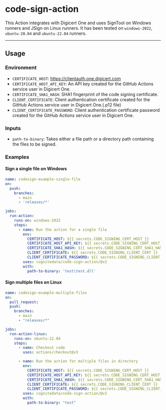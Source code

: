# code-sign-action

This Action integrates with Digicert One and uses SignTool on Windows runners and JSign on Linux runners. It has been tested on `windows-2022`, `ubuntu-20.04` and `ubuntu-22.04` runners.

------------

## Usage

### Environment

- `CERTIFICATE_HOST`: https://clientauth.one.digicert.com
- `CERTIFICATE_HOST_API_KEY`: An API key created for the GitHub Actions service user in Digicert One.
- `CERTIFICATE_SHA1_HASH`: SHA1 fingerprint of the code signing certificate.
- `CLIENT_CERTIFICATE`: Client authentication certificate created for the GitHub Actions service user in Digicert One.(.p12 file)
- `CLIENT_CERTIFICATE_PASSWORD`: Client authentication certificate password created for the GitHub Actions service user in Digicert One.

### Inputs

- `path-to-binary`: Takes either a file path or a directory path containing the files to be signed.

### Examples

#### Sign a single file on Windows

```yaml
name: codesign-example-single-file
on:
  push:
    branches:
      - main
      - 'releases/*'

jobs:
  run-action:
    runs-on: windows-2022
    steps:
      - name: Run the action for a single file
        env:
          CERTIFICATE_HOST: ${{ secrets.CODE_SIGNING_CERT_HOST }}
          CERTIFICATE_HOST_API_KEY: ${{ secrets.CODE_SIGNING_CERT_HOST_API_KEY }}
          CERTIFICATE_SHA1_HASH: ${{ secrets.CODE_SIGNING_CERT_SHA1_HASH }}
          CLIENT_CERTIFICATE: ${{ secrets.CODE_SIGNING_CLIENT_CERT }}
          CLIENT_CERTIFICATE_PASSWORD: ${{ secrets.CODE_SIGNING_CLIENT_CERT_PASSWORD }}
        uses: cognitedata/code-sign-action/@v2
        with:
          path-to-binary: 'test\test.dll'
```

#### Sign multiple files on Linux

```yaml
name: codesign-example-multiple-files
on:
  pull_request:
  push:
    branches:
      - main
      - "releases/*"

jobs:
  run-action-linux:
    runs-on: ubuntu-22.04
    steps:
      - name: Checkout code
        uses: actions/checkout@v3

      - name: Run the action for multiple files in directory
        env:
          CERTIFICATE_HOST: ${{ secrets.CODE_SIGNING_CERT_HOST }}
          CERTIFICATE_HOST_API_KEY: ${{ secrets.CODE_SIGNING_CERT_HOST_API_KEY }}
          CERTIFICATE_SHA1_HASH: ${{ secrets.CODE_SIGNING_CERT_SHA1_HASH }}
          CLIENT_CERTIFICATE: ${{ secrets.CODE_SIGNING_CLIENT_CERT }}
          CLIENT_CERTIFICATE_PASSWORD: ${{ secrets.CODE_SIGNING_CLIENT_CERT_PASSWORD }}
        uses: cognitedata/code-sign-action/@v2
        with:
          path-to-binary: "test"
```

